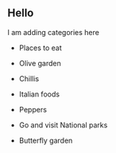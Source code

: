## Hello 

I am adding categories here
- Places to eat
- Olive garden
- Chillis
- Italian foods
- Peppers

- Go and visit National parks
- Butterfly garden

